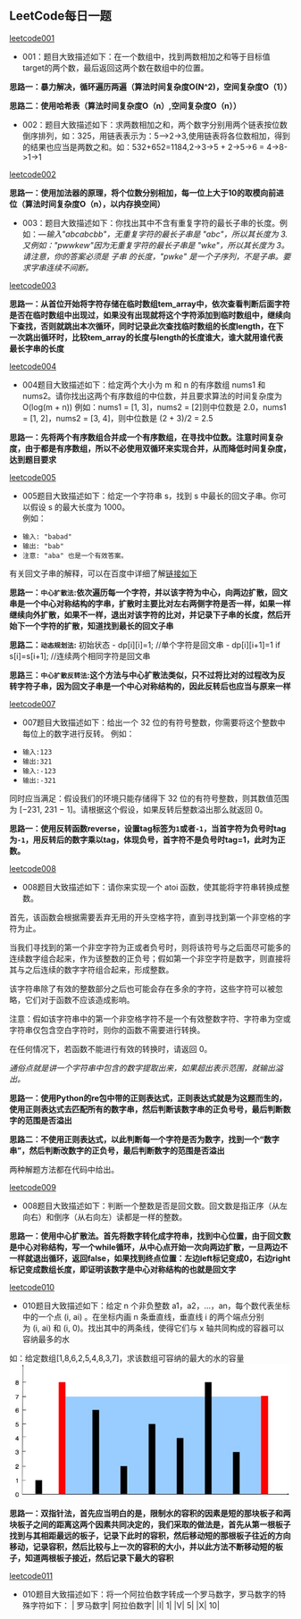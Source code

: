 
## LeetCode每日一题
[leetcode001](https://leetcode-cn.com/problems/two-sum/)

* 001：题目大致描述如下：在一个数组中，找到两数相加之和等于目标值target的两个数，最后返回这两个数在数组中的位置。  

**思路一：暴力解决，循环遍历两遍（算法时间复杂度O(N^2)，空间复杂度O（1））**  

**思路二：使用哈希表（算法时间复杂度O（n）,空间复杂度O（n））**  

* 002：题目大致描述如下：求两数相加之和，两个数字分别用两个链表按位数倒序排列，如：325，用链表表示为：5—>2->3,使用链表将各位数相加，得到的结果也应当是两数之和。如：532+652=1184,2->3->5 + 2->5->6 = 4->8->1->1  

[leetcode002](https://leetcode-cn.com/problems/add-two-numbers/) 

**思路一：使用加法器的原理，将个位数分别相加，每一位上大于10的取模向前进位（算法时间复杂度O（n），以内存换空间）**

* 003：题目大致描述如下：你找出其中不含有重复字符的最长子串的长度。例如：—_输入"abcabcbb"，无重复字符的最长子串是 "abc"，所以其长度为 3.又例如："pwwkew"因为无重复字符的最长子串是 "wke"，所以其长度为 3。请注意，你的答案必须是 子串 的长度，"pwke" 是一个子序列，不是子串。要求字串连续不间断。_

[leetcode003](https://leetcode-cn.com/problems/longest-substring-without-repeating-characters/) 

**思路一：从首位开始将字符存储在临时数组tem_array中，依次查看判断后面字符是否在临时数组中出现过，如果没有出现就将这个字符添加到临时数组中，继续向下查找，否则就跳出本次循环，同时记录此次查找临时数组的长度length，在下一次跳出循环时，比较tem_array的长度与length的长度谁大，谁大就用谁代表最长字串的长度** 

[leetcode004](https://leetcode-cn.com/problems/median-of-two-sorted-arrays/) 

* 004题目大致描述如下：给定两个大小为 m 和 n 的有序数组 nums1 和 nums2。请你找出这两个有序数组的中位数，并且要求算法的时间复杂度为 O(log(m + n))
例如：nums1 = [1, 3]，nums2 = [2]则中位数是 2.0，nums1 = [1, 2]，nums2 = [3, 4]，则中位数是 (2 + 3)/2 = 2.5

**思路一：先将两个有序数组合并成一个有序数组，在寻找中位数。注意时间复杂度，由于都是有序数组，所以不必使用双循环来实现合并，从而降低时间复杂度，达到题目要求**

[leetcode005](https://leetcode-cn.com/problems/longest-palindromic-substring/)   
* 005题目大致描述如下：给定一个字符串 s，找到 s 中最长的回文子串。你可以假设 s 的最大长度为 1000。  
例如：  
- `输入: "babad"`
- `输出: "bab"`
- `注意: "aba" 也是一个有效答案。`

有关回文子串的解释，可以在百度中详细了解[链接如下](https://baike.baidu.com/item/%E5%9B%9E%E6%96%87%E4%B8%B2/1274921?fr=aladdin)

**思路一：`中心扩散法`:依次遍历每一个字符，并以该字符为中心，向两边扩散，回文串是一个中心对称结构的字串，扩散时主要比对左右两侧字符是否一样，如果一样继续向外扩散，如果不一样，退出对该字符的比对，并记录下子串的长度，然后开始下一个字符的扩散，知道找到最长的回文子串**

**思路二：`动态规划法`:**
初始状态  - dp[i][i]=1; //单个字符是回文串  - dp[i][i+1]=1 if s[i]=s[i+1]; //连续两个相同字符是回文串

**思路三：`中心扩散反转法`:这个方法与中心扩散法类似，只不过将比对的过程改为反转字符子串，因为回文子串是一个中心对称结构的，因此反转后也应当与原来一样**

[leetcode007](https://leetcode-cn.com/problems/reverse-integer/)

* 007题目大致描述如下：给出一个 32 位的有符号整数，你需要将这个整数中每位上的数字进行反转。
例如：
- `输入:123`
- `输出:321`
- `输入:-123`
- `输出:-321`

同时应当满足：假设我们的环境只能存储得下 32 位的有符号整数，则其数值范围为 [−231,  231 − 1]。请根据这个假设，如果反转后整数溢出那么就返回 0。

**思路一：使用反转函数reverse，设置tag标签为`1`或者`-1`，当首字符为负号时tag为`-1`，用反转后的数字乘以tag，体现负号，首字符不是负号时tag=1，此时为正数。**

[leetcode008](https://leetcode-cn.com/problems/string-to-integer-atoi/)

* 008题目大致描述如下：请你来实现一个 atoi 函数，使其能将字符串转换成整数。

首先，该函数会根据需要丢弃无用的开头空格字符，直到寻找到第一个非空格的字符为止。

当我们寻找到的第一个非空字符为正或者负号时，则将该符号与之后面尽可能多的连续数字组合起来，作为该整数的正负号；假如第一个非空字符是数字，则直接将其与之后连续的数字字符组合起来，形成整数。

该字符串除了有效的整数部分之后也可能会存在多余的字符，这些字符可以被忽略，它们对于函数不应该造成影响。

注意：假如该字符串中的第一个非空格字符不是一个有效整数字符、字符串为空或字符串仅包含空白字符时，则你的函数不需要进行转换。

在任何情况下，若函数不能进行有效的转换时，请返回 0。

*通俗点就是讲一个字符串中包含的数字提取出来，如果超出表示范围，就输出溢出。*

**思路一：使用Python的re包中带的正则表达式，正则表达式就是为这题而生的，使用正则表达式去匹配所有的数字串，然后判断该数字串的正负号号，最后判断数字的范围是否溢出**

**思路二：不使用正则表达式，以此判断每一个字符是否为数字，找到一个“数字串”，然后判断改数字的正负号，最后判断数字的范围是否溢出**

两种解题方法都在代码中给出。

[leetcode009](https://leetcode-cn.com/problems/palindrome-number/)

* 008题目大致描述如下：判断一个整数是否是回文数。回文数是指正序（从左向右）和倒序（从右向左）读都是一样的整数。

**思路一：使用中心扩散法。首先将数字转化成字符串，找到中心位置，由于回文数是中心对称结构，写一个while循环，从中心点开始一次向两边扩散，一旦两边不一样就退出循环，返回false，如果找到终点位置：左边left标记变成0，右边right标记变成数组长度，即证明该数字是中心对称结构的也就是回文字**

[leetcode010](https://leetcode-cn.com/problems/container-with-most-water/)

* 010题目大致描述如下：给定 n 个非负整数 a1，a2，...，an，每个数代表坐标中的一个点 (i, ai) 。在坐标内画 n 条垂直线，垂直线 i 的两个端点分别为 (i, ai) 和 (i, 0)。找出其中的两条线，使得它们与 x 轴共同构成的容器可以容纳最多的水

如：给定数组[1,8,6,2,5,4,8,3,7]，求该数组可容纳的最大的水的容量
![IMAGE](https://github.com/Gaoshiguo/LeetCode-Everyday/blob/master/test_day1/question_11.jpg)

**思路一：双指针法，首先应当明白的是，限制水的容积的因素是短的那块板子和两块板子之间的距离这两个因素共同决定的，我们采取的做法是，首先从第一根板子找到与其相距最远的板子，记录下此时的容积，然后移动短的那根板子往近的方向移动，记录容积，然后比较与上一次的容积的大小，并以此方法不断移动短的板子，知道两根板子接近，然后记录下最大的容积**

[leetcode011](https://leetcode-cn.com/problems/integer-to-roman/)
* 010题目大致描述如下：将一个阿拉伯数字转成一个罗马数字，罗马数字的特殊字符如下：
| 罗马数字| 阿拉伯数字|
|I| 1|
|V| 5|
|X| 10|


